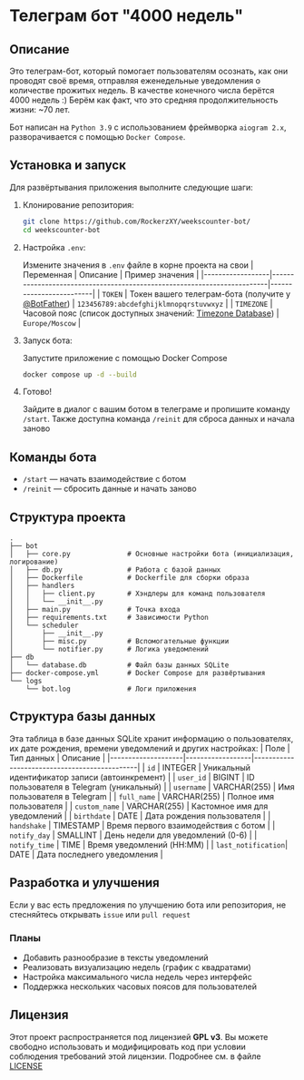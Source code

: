 # Телеграм бот "4000 недель"


## Описание
Это телеграм-бот, который помогает пользователям осознать, как они проводят своё время, отправляя еженедельные уведомления о количестве прожитых недель. В качестве конечного числа берётся 4000 недель :) Берём как факт, что это средняя продолжительность жизни: ~70 лет.

Бот написан на `Python 3.9` с использованием фреймворка `aiogram 2.x`, разворачивается с помощью `Docker Compose`.


## Установка и запуск
Для развёртывания приложения выполните следующие шаги:

1. Клонирование репозитория:
    ```sh
    git clone https://github.com/RockerzXY/weekscounter-bot/
    cd weekscounter-bot
    ```
2. Настройка `.env`:

   Измените значения в `.env` файле в корне проекта на свои
   | Переменная       | Описание                                                                 | Пример значения         |
   |------------------|-------------------------------------------------------------------------|-------------------------|
   | `TOKEN`          | Токен вашего телеграм-бота (получите у [@BotFather](https://core.telegram.org/bots/tutorial#obtain-your-bot-token)) | `123456789:abcdefghijklmnopqrstuvwxyz` |
   | `TIMEZONE`       | Часовой пояс (список доступных значений: [Timezone Database](https://en.wikipedia.org/wiki/List_of_tz_database_time_zones)) | `Europe/Moscow`         |
4. Запуск бота:
   
   Запустите приложение с помощью Docker Compose
    ```sh
    docker compose up -d --build
    ```
4. Готово!
   
   Зайдите в диалог с вашим ботом в телеграме и пропишите команду `/start`. Также доступна команда `/reinit` для сброса данных и начала заново

  
## Команды бота
  - `/start` — начать взаимодействие с ботом
  - `/reinit` — сбросить данные и начать заново


## Структура проекта
```
.
├── bot
│   ├── core.py              # Основные настройки бота (инициализация, логирование)
│   ├── db.py                # Работа с базой данных
│   ├── Dockerfile           # Dockerfile для сборки образа
│   ├── handlers
│   │   ├── client.py        # Хэндлеры для команд пользователя
│   │   └── __init__.py
│   ├── main.py              # Точка входа
│   ├── requirements.txt     # Зависимости Python
│   └── scheduler
│       ├── __init__.py
│       ├── misc.py          # Вспомогательные функции
│       └── notifier.py      # Логика уведомлений
├── db
│   └── database.db          # Файл базы данных SQLite
├── docker-compose.yml       # Docker Compose для развёртывания
└── logs
    └── bot.log              # Логи приложения
```


## Структура базы данных

  Эта таблица в базе данных SQLite хранит информацию о пользователях, их дате рождения, времени уведомлений и других настройках:
| Поле               | Тип данных       | Описание                                      |
|--------------------|------------------|----------------------------------------------|
| `id`               | INTEGER          | Уникальный идентификатор записи (автоинкремент) |
| `user_id`          | BIGINT           | ID пользователя в Telegram (уникальный)       |
| `username`         | VARCHAR(255)     | Имя пользователя в Telegram                   |
| `full_name`        | VARCHAR(255)     | Полное имя пользователя                       |
| `custom_name`      | VARCHAR(255)     | Кастомное имя для уведомлений                 |
| `birthdate`        | DATE             | Дата рождения пользователя                    |
| `handshake`        | TIMESTAMP        | Время первого взаимодействия с ботом          |
| `notify_day`       | SMALLINT         | День недели для уведомлений (0-6)             |
| `notify_time`      | TIME             | Время уведомлений (HH:MM)                     |
| `last_notification`| DATE             | Дата последнего уведомления                   |


## Разработка и улучшения

  Если у вас есть предложения по улучшению бота или репозитория, не стесняйтесь открывать `issue` или `pull request`
  ### Планы
  - Добавить разнообразие в тексты уведомлений
  - Реализовать визуализацию недель (график с квадратами)
  - Настройка максимального числа недель через интерфейс
  - Поддержка нескольких часовых поясов для пользователей

## Лицензия
Этот проект распространяется под лицензией **GPL v3**. Вы можете свободно использовать и модифицировать код при условии соблюдения требований этой лицензии. Подробнее см. в файле [LICENSE](LICENSE)
